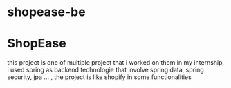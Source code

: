 
# shopease-be


# ShopEase
this project is one of multiple project that i worked on them in my internship, i used spring as backend technologie that involve spring data, spring security, jpa ... , the project is like shopify in some functionalities

